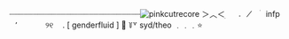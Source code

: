 ┈┈┈┈┈┈┈┈┈┈┈┈┈┈┈┈┈┈┈┈┈┈┈┈┈┈┈┈![pinkcutrecore](https://github.com/user-attachments/assets/5a6a6a4b-7330-4bf9-8f44-ba119000490d)
＞︿＜      ׅ⠀⠀𝅄⠀⠀̸ ⠀ׄ⠀infp ⠀٬⠀⠀
ㅤㅤ୨୧ ㅤ.    [ genderfluid ]    🦔
꒦꒷  syd/theo ﹒﹒﹒⭐️
